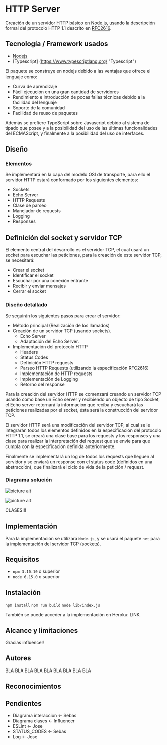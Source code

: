 # HTTP Server #

Creación de un servidor HTTP básico en Node.js, usando la descripción formal del protocolo HTTP 1.1 descrito en [RFC2616](https://tools.ietf.org/html/rfc2616 "RFC2616").

## Tecnología / Framework usados ##

* [Nodejs](https://nodejs.org/es/ "Nodejs")
* [Typescript] (https://www.typescriptlang.org/ "Typescript")

El paquete se construye en nodejs debido a las ventajas que ofrece el lenguaje como:
* Curva de aprendizaje
* Fácil ejecución en una gran cantidad de servidores
* Rendimiento e introducción de pocas fallas técnicas debido a la facilidad del lenguaje
* Soporte de la comunidad
* Facilidad de reuso de paquetes

Además se prefiere TypeScript sobre Javascript debido al sistema de tipado que posee y a la posibilidad del uso de las últimas funcionalidades del ECMAScript, y finalmente a la posibilidad del uso de interfaces.

## Diseño ##

### Elementos ###

Se implementará en la capa del modelo OSI de transporte, para ello el servidor HTTP estará conformado por los siguientes elementos:
* Sockets
* Echo Server
* HTTP Requests
* Clase de parseo
* Manejador de requests
* Logging
* Responses


## Definición del socket y servidor TCP ##

El elemento central del desarrollo es el servidor TCP, el cual usará un socket para escuchar las peticiones, para la creación de este servidor TCP, se necesitará:

* Crear el socket
* Identificar el socket
* Escuchar por una conexión entrante
* Recibir y enviar mensajes
* Cerrar el socket


### Diseño detallado ###

Se seguirán los siguientes pasos para crear el servidor:

* Método principal (Realización de los llamados)
* Creación de un servidor TCP (usando sockets).
  * Echo Server
  * Adaptación del Echo Server.
* Implementación del protocolo HTTP
  * Headers
  * Status Codes
  * Definición HTTP requests 
  * Parseo HTTP Requests (utilizando la especificación RFC2616)
  * Implementación de HTTP requests
  * Implementación de Logging
  * Retorno del response

Para la creación del servidor HTTP se comenzará creando un servidor TCP usando como base un Echo server y recibiendo un objecto de tipo Socket, el Echo server retornará la información que reciba y escuchará las peticiones realizadas por el socket, ésta será la construcción del servidor TCP.

El servidor HTTP será una modificación del servidor TCP, al cual se le integrarán todos los elementos definidos en la especificación del protocolo HTTP 1.1, se creará una clase base para los requests y los responses y una clase para realizar la interpretación del request que se envíe para que cumpla con la especificación definida anteriormente.

Finalmente se implementará un log de todos los requests que lleguen al servidor y se enviará un response con el status code (definidos en una abstracción), que finalizará el ciclo de vida de la petición / request.


### Diagrama solución ###

![picture alt](https://i.ibb.co/KxJQzmw/Mindmap-1-5.png "Title is optional")

![picture alt](https://cdn-images-1.medium.com/max/1600/1*JSnJtHpU7cWUnWIgGupu7w.png "Title is optional")

CLASES!!!

## Implementación ##

Para la implementación se utilizará `Node.js`, y se usará el paquete `net` para la implementación del servidor TCP (sockets).

## Requisitos ##

* `npm 3.10.10` o superior
* `node 6.15.0` o superior

## Instalación ##

`npm install`
`npm run build`
`node lib/index.js`

También se puede acceder a la implementación en Heroku: LINK

## Alcance y limitaciones ##

Gracias influencer!

## Autores ##

BLA BLA BLA
BLA BLA BLA
BLA BLA BLA

## Reconocimientos ##

## Pendientes ##

* Diagrama interaccion <- Sebas
* Diagrama clases <- Influencer
* ESLint <- Jose
* STATUS_CODES <- Sebas
* Log <- Jose
